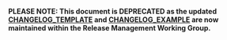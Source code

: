 **PLEASE NOTE: This document is DEPRECATED as the updated [CHANGELOG_TEMPLATE](https://github.com/camaraproject/ReleaseManagement/blob/main/documentation/CHANGELOG_TEMPLATE.md) and [CHANGELOG_EXAMPLE](https://github.com/camaraproject/ReleaseManagement/blob/main/documentation/CHANGELOG_EXAMPLE.md) are now maintained within the Release Management Working Group.**
